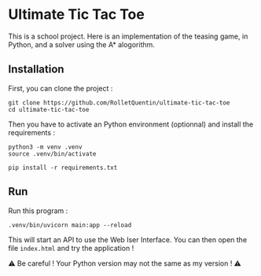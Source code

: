 # Ultimate Tic Tac Toe

This is a school project.
Here is an implementation of the teasing game, in Python, and a solver using the A\* alogorithm.

## Installation

First, you can clone the project :

```
git clone https://github.com/RolletQuentin/ultimate-tic-tac-toe
cd ultimate-tic-tac-toe
```

Then you have to activate an Python environment (optionnal) and install the requirements :

```
python3 -m venv .venv
source .venv/bin/activate
```

```
pip install -r requirements.txt
```

## Run

Run this program :

```
.venv/bin/uvicorn main:app --reload
```

This will start an API to use the Web Iser Interface. You can then open the file `index.html` and try the application !

⚠️ Be careful ! Your Python version may not the same as my version ! ⚠️
